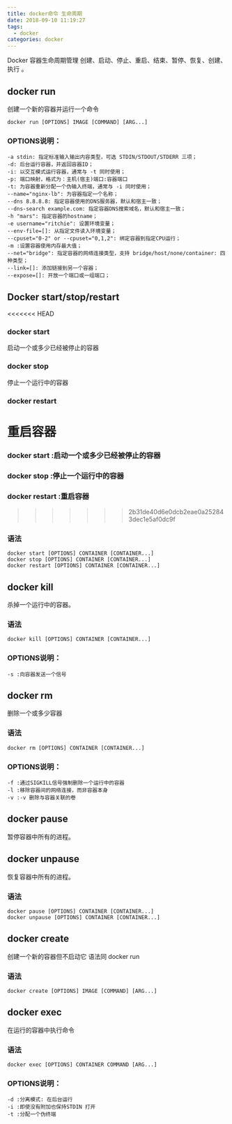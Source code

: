 ```yaml
---
title: docker命令 生命周期
date: 2018-09-10 11:19:27
tags:
  - docker
categories: docker
---
```

Docker 容器生命周期管理 创建、启动、停止、重启、结束、暂停、恢复、创建、执行 。 <!-- more -->

## docker run
创建一个新的容器并运行一个命令
```
docker run [OPTIONS] IMAGE [COMMAND] [ARG...]
```
### OPTIONS说明：
```
-a stdin: 指定标准输入输出内容类型，可选 STDIN/STDOUT/STDERR 三项；
-d: 后台运行容器，并返回容器ID；
-i: 以交互模式运行容器，通常与 -t 同时使用；
-p: 端口映射，格式为：主机(宿主)端口:容器端口
-t: 为容器重新分配一个伪输入终端，通常与 -i 同时使用；
--name="nginx-lb": 为容器指定一个名称；
--dns 8.8.8.8: 指定容器使用的DNS服务器，默认和宿主一致；
--dns-search example.com: 指定容器DNS搜索域名，默认和宿主一致；
-h "mars": 指定容器的hostname；
-e username="ritchie": 设置环境变量；
--env-file=[]: 从指定文件读入环境变量；
--cpuset="0-2" or --cpuset="0,1,2": 绑定容器到指定CPU运行；
-m :设置容器使用内存最大值；
--net="bridge": 指定容器的网络连接类型，支持 bridge/host/none/container: 四种类型；
--link=[]: 添加链接到另一个容器；
--expose=[]: 开放一个端口或一组端口；
```
## Docker start/stop/restart
<<<<<<< HEAD
### docker start
启动一个或多少已经被停止的容器
### docker stop
停止一个运行中的容器
### docker restart
重启容器
=======
### docker start :启动一个或多少已经被停止的容器
### docker stop :停止一个运行中的容器
### docker restart :重启容器
>>>>>>> 2b31de40d6e0dcb2eae0a252843dec1e5af0dc9f

### 语法
```
docker start [OPTIONS] CONTAINER [CONTAINER...]
docker stop [OPTIONS] CONTAINER [CONTAINER...]
docker restart [OPTIONS] CONTAINER [CONTAINER...]
```
## docker kill
杀掉一个运行中的容器。
### 语法
```
docker kill [OPTIONS] CONTAINER [CONTAINER...]
```
### OPTIONS说明：
```
-s :向容器发送一个信号
```
## docker rm
删除一个或多少容器
### 语法
```
docker rm [OPTIONS] CONTAINER [CONTAINER...]
```
### OPTIONS说明：
```
-f :通过SIGKILL信号强制删除一个运行中的容器
-l :移除容器间的网络连接，而非容器本身
-v :-v 删除与容器关联的卷
```
## docker pause
暂停容器中所有的进程。
## docker unpause
恢复容器中所有的进程。
### 语法
```
docker pause [OPTIONS] CONTAINER [CONTAINER...]
docker unpause [OPTIONS] CONTAINER [CONTAINER...]
```
## docker create
创建一个新的容器但不启动它
语法同 docker run
### 语法
```
docker create [OPTIONS] IMAGE [COMMAND] [ARG...]
```
## docker exec
在运行的容器中执行命令
### 语法
```
docker exec [OPTIONS] CONTAINER COMMAND [ARG...]
```
### OPTIONS说明：
```
-d :分离模式: 在后台运行
-i :即使没有附加也保持STDIN 打开
-t :分配一个伪终端
```
